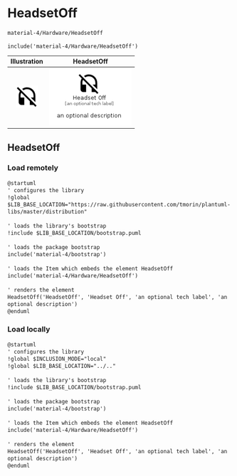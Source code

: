 # HeadsetOff


```text
material-4/Hardware/HeadsetOff
```

```text
include('material-4/Hardware/HeadsetOff')
```



| Illustration | HeadsetOff |
| :---: | :---: |
| ![illustration for Illustration](../../material-4/Hardware/HeadsetOff.png) | ![illustration for HeadsetOff](../../material-4/Hardware/HeadsetOff.Local.png) |




## HeadsetOff

### Load remotely
```plantuml
@startuml
' configures the library
!global $LIB_BASE_LOCATION="https://raw.githubusercontent.com/tmorin/plantuml-libs/master/distribution"

' loads the library's bootstrap
!include $LIB_BASE_LOCATION/bootstrap.puml

' loads the package bootstrap
include('material-4/bootstrap')

' loads the Item which embeds the element HeadsetOff
include('material-4/Hardware/HeadsetOff')

' renders the element
HeadsetOff('HeadsetOff', 'Headset Off', 'an optional tech label', 'an optional description')
@enduml
```

### Load locally
```plantuml
@startuml
' configures the library
!global $INCLUSION_MODE="local"
!global $LIB_BASE_LOCATION="../.."

' loads the library's bootstrap
!include $LIB_BASE_LOCATION/bootstrap.puml

' loads the package bootstrap
include('material-4/bootstrap')

' loads the Item which embeds the element HeadsetOff
include('material-4/Hardware/HeadsetOff')

' renders the element
HeadsetOff('HeadsetOff', 'Headset Off', 'an optional tech label', 'an optional description')
@enduml
```

